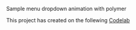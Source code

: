 
Sample menu dropdown animation with polymer

This project has created on the follewing [Codelab](https://codelabs.developers.google.com/codelabs/expand-collapse-animations/index.html?index=..%2F..%2Fpolymer-summit-2017&viewga=UA-39334307-12#0)
